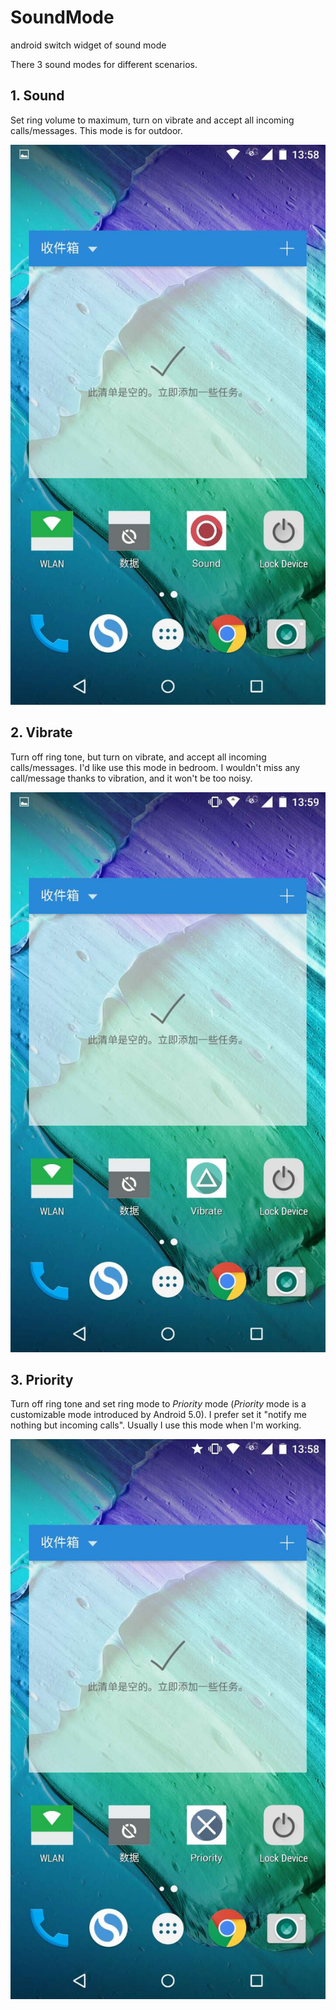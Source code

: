 # SoundMode
android switch widget of sound mode

There 3 sound modes for different scenarios.

## 1. Sound
Set ring volume to maximum, turn on vibrate and accept all incoming calls/messages. This mode is for outdoor.

![Sound](https://github.com/kyzy540/SoundMode/blob/master/screenshot/sound_screen.jpg?raw=true)

## 2. Vibrate
Turn off ring tone, but turn on vibrate, and accept all incoming calls/messages. I'd like use this mode in bedroom. I wouldn't miss any call/message thanks to vibration, and it won't be too noisy.

![Vibrate](https://github.com/kyzy540/SoundMode/blob/master/screenshot/vibrate_screen.jpg?raw=true)

## 3. Priority
Turn off ring tone and set ring mode to *Priority* mode (*Priority* mode is a customizable mode introduced by Android 5.0). I prefer set it "notify me nothing but incoming calls". Usually I use this mode when I'm working.

![Priority](https://github.com/kyzy540/SoundMode/blob/master/screenshot/priority_screen.jpg?raw=true)
